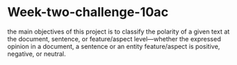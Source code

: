 # Week-two-challenge-10ac
the main objectives of this project is to classify the polarity of a given text at the document, sentence, or feature/aspect level—whether the expressed opinion in a document, a sentence or an entity feature/aspect is positive, negative, or neutral.